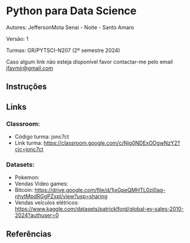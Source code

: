 # Python para Data Science
Autores: JeffersonMota Senai - Noite - Santo Amaro

Versão: 1

Turmas: GR/PYTSCI-N207 (2º semestre 2024)

Caso algum link não esteja disponível favor contactar-me pelo email jfavmir@gmail.com

## Instruções
## Links
### Classroom:
 * Código turma: jonc7ct
 * Link turma: https://classroom.google.com/c/Njg0NDExODgwNzY2?cjc=jonc7ct
### Datasets:
 * Pokemon:
 * Vendas Video games:
 * Bitcoin: https://drive.google.com/file/d/1jxGpeQMHTL0zj0ag-nhytMpdRGgPZxpl/view?usp=sharing
 * Vendas veículos elétricos: https://www.kaggle.com/datasets/patricklford/global-ev-sales-2010-2024?authuser=0
## Referências
